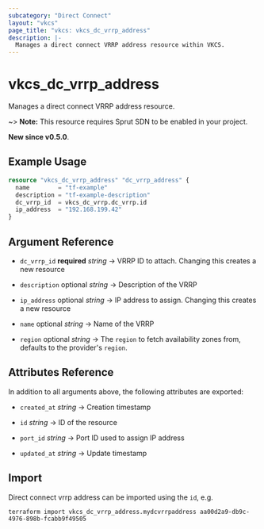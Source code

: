 ```yaml
---
subcategory: "Direct Connect"
layout: "vkcs"
page_title: "vkcs: vkcs_dc_vrrp_address"
description: |-
  Manages a direct connect VRRP address resource within VKCS.
---
```


# vkcs_dc_vrrp_address

Manages a direct connect VRRP address resource.

~> **Note:** This resource requires Sprut SDN to be enabled in your project.

**New since v0.5.0**.

## Example Usage
```terraform
resource "vkcs_dc_vrrp_address" "dc_vrrp_address" {
  name        = "tf-example"
  description = "tf-example-description"
  dc_vrrp_id  = vkcs_dc_vrrp.dc_vrrp.id
  ip_address  = "192.168.199.42"
}
```

## Argument Reference
- `dc_vrrp_id` **required** *string* &rarr;  VRRP ID to attach. Changing this creates a new resource

- `description` optional *string* &rarr;  Description of the VRRP

- `ip_address` optional *string* &rarr;  IP address to assign. Changing this creates a new resource

- `name` optional *string* &rarr;  Name of the VRRP

- `region` optional *string* &rarr;  The `region` to fetch availability zones from, defaults to the provider's `region`.


## Attributes Reference
In addition to all arguments above, the following attributes are exported:
- `created_at` *string* &rarr;  Creation timestamp

- `id` *string* &rarr;  ID of the resource

- `port_id` *string* &rarr;  Port ID used to assign IP address

- `updated_at` *string* &rarr;  Update timestamp



## Import

Direct connect vrrp address can be imported using the `id`, e.g.
```shell
terraform import vkcs_dc_vrrp_address.mydcvrrpaddress aa00d2a9-db9c-4976-898b-fcabb9f49505
```
